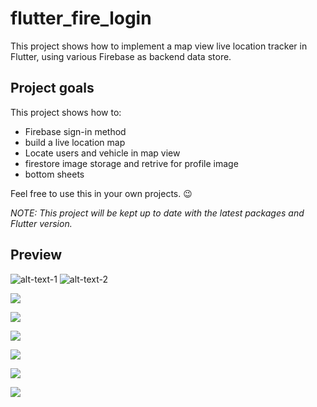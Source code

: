 # flutter_fire_login


This project shows how to implement a map view live location tracker  in Flutter, using various Firebase as backend data store.


## Project goals

This project shows how to:

- Firebase sign-in method
- build a live location map
- Locate users and vehicle in map view
- firestore image storage and retrive for profile image
- bottom sheets



Feel free to use this in your own projects. 😉

_NOTE: This project will be kept up to date with the latest packages and Flutter version._

## Preview

![alt-text-1](screenshots/login.png "title-1") ![alt-text-2](screenshots/signup.png "title-2")

![](screenshots/login.png)

![](screenshots/signup.png)

![](screenshots/home_1.png)

![](screenshots/user_profile_1.png)

![](screenshots/users_view_1.png)

![](screenshots/profile_view_1.png)

